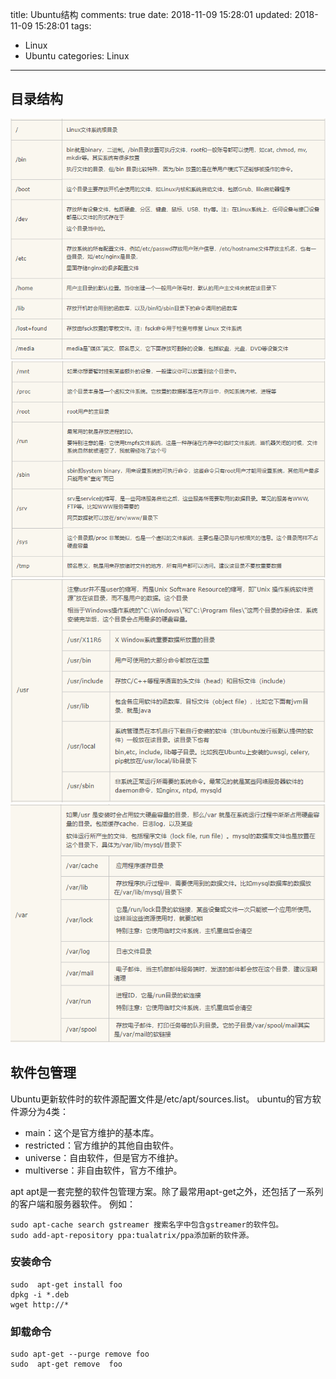 title: Ubuntu结构
comments: true
date: 2018-11-09 15:28:01
updated: 2018-11-09 15:28:01
tags:
  - Linux
  - Ubuntu
categories: Linux
---
## 目录结构

![目录结构1](/images/linux/dir1.png)
![目录结构2](/images/linux/dir2.png)
![目录结构2](/images/linux/dir3.png)
![目录结构2](/images/linux/dir4.png)

## 软件包管理
Ubuntu更新软件时的软件源配置文件是/etc/apt/sources.list。
ubuntu的官方软件源分为4类：
 - main：这个是官方维护的基本库。
 - restricted：官方维护的其他自由软件。
 - universe：自由软件，但是官方不维护。
 - multiverse：非自由软件，官方不维护。

apt
apt是一套完整的软件包管理方案。除了最常用apt-get之外，还包括了一系列的客户端和服务器软件。
例如：
```
sudo apt-cache search gstreamer 搜索名字中包含gstreamer的软件包。
sudo add-apt-repository ppa:tualatrix/ppa添加新的软件源。
```
### 安装命令
```
sudo  apt-get install foo
dpkg -i *.deb
wget http://*
```
### 卸载命令
```
sudo apt-get --purge remove foo
sudo  apt-get remove  foo
```
